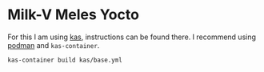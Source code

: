 # Milk-V Meles Yocto

For this I am using [kas](https://github.com/siemens/kas), instructions can be found there. I
recommend using [podman](https://podman.io/) and `kas-container`.

```Bash
kas-container build kas/base.yml
```
